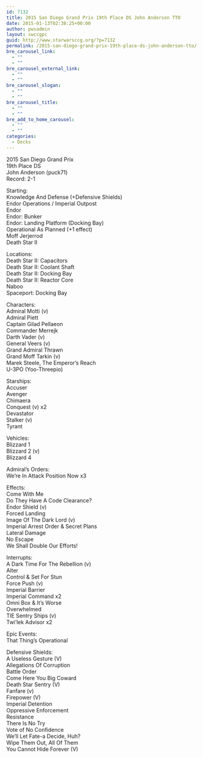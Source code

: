 ```yaml
---
id: 7132
title: 2015 San Diego Grand Prix 19th Place DS John Anderson TTO
date: 2015-01-13T02:38:25+00:00
author: pwsadmin
layout: swccgpc
guid: http://www.starwarsccg.org/?p=7132
permalink: /2015-san-diego-grand-prix-19th-place-ds-john-anderson-tto/
bre_carousel_link:
  - ""
  - ""
bre_carousel_external_link:
  - ""
  - ""
bre_carousel_slogan:
  - ""
  - ""
bre_carousel_title:
  - ""
  - ""
bre_add_to_home_carousel:
  - ""
  - ""
categories:
  - Decks
---
```

2015 San Diego Grand Prix  
19th Place DS  
John Anderson (puck71)  
Record: 2-1

Starting:  
Knowledge And Defense (+Defensive Shields)  
Endor Operations / Imperial Outpost  
Endor  
Endor: Bunker  
Endor: Landing Platform (Docking Bay)  
Operational As Planned (+1 effect)  
Moff Jerjerrod  
Death Star II

Locations:  
Death Star II: Capacitors  
Death Star II: Coolant Shaft  
Death Star II: Docking Bay  
Death Star II: Reactor Core  
Naboo  
Spaceport: Docking Bay

Characters:  
Admiral Motti (v)  
Admiral Piett  
Captain Gilad Pellaeon  
Commander Merrejk  
Darth Vader (v)  
General Veers (v)  
Grand Admiral Thrawn  
Grand Moff Tarkin (v)  
Marek Steele, The Emperor&#8217;s Reach  
U-3PO (Yoo-Threepio)

Starships:  
Accuser  
Avenger  
Chimaera  
Conquest (v) x2  
Devastator  
Stalker (v)  
Tyrant

Vehicles:  
Blizzard 1  
Blizzard 2 (v)  
Blizzard 4

Admiral&#8217;s Orders:  
We&#8217;re In Attack Position Now x3

Effects:  
Come With Me  
Do They Have A Code Clearance?  
Endor Shield (v)  
Forced Landing  
Image Of The Dark Lord (v)  
Imperial Arrest Order & Secret Plans  
Lateral Damage  
No Escape  
We Shall Double Our Efforts!

Interrupts:  
A Dark Time For The Rebellion (v)  
Alter  
Control & Set For Stun  
Force Push (v)  
Imperial Barrier  
Imperial Command x2  
Omni Box & It&#8217;s Worse  
Overwhelmed  
TIE Sentry Ships (v)  
Twi&#8217;lek Advisor x2

Epic Events:  
That Thing&#8217;s Operational

Defensive Shields:  
A Useless Gesture (V)  
Allegations Of Corruption  
Battle Order  
Come Here You Big Coward  
Death Star Sentry (V)  
Fanfare (v)  
Firepower (V)  
Imperial Detention  
Oppressive Enforcement  
Resistance  
There Is No Try  
Vote of No Confidence  
We&#8217;ll Let Fate-a Decide, Huh?  
Wipe Them Out, All Of Them  
You Cannot Hide Forever (V)